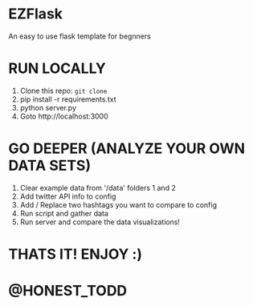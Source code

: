 
# EZFlask 

An easy to use flask template for begnners

# RUN LOCALLY
1. Clone this repo: `git clone `
2. pip install -r requirements.txt
3. python server.py
4. Goto http://localhost:3000

# GO DEEPER (ANALYZE YOUR OWN DATA SETS)
1. Clear example data from '/data' folders 1 and 2
2. Add twitter API info to config
3. Add / Replace two hashtags you want to compare to config
4. Run script and gather data
5. Run server and compare the data visualizations! 

# THATS IT! ENJOY :)
# @HONEST_TODD
